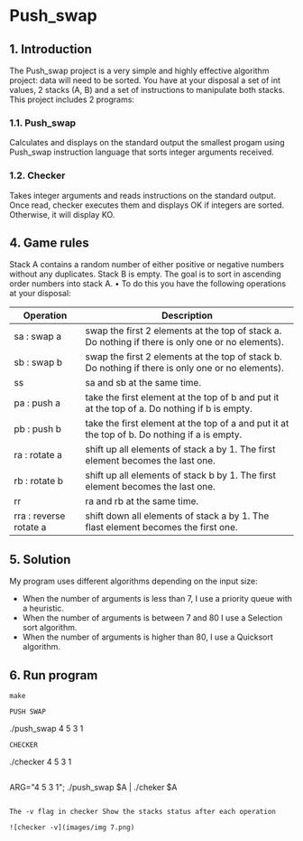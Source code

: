# Push_swap
## 1. Introduction
The Push_swap project is a very simple and highly effective algorithm project: data will
need to be sorted. You have at your disposal a set of int values, 2 stacks (A, B) and a set of
instructions to manipulate both stacks.
This project includes 2 programs:
### 1.1. Push_swap
Calculates and displays on the standard
output the smallest progam using Push_swap instruction language that sorts integer
arguments received.
### 1.2. Checker
Takes integer arguments and reads instructions on
the standard output. Once read, checker executes them and displays OK if integers
are sorted. Otherwise, it will display KO.
## 4. Game rules
Stack A contains a random number of either positive or negative numbers without
any duplicates. Stack B is empty. The goal is to sort in ascending order numbers into stack A.
• To do this you have the following operations at your disposal:

Operation | Description
--------- | -------------
sa : swap a | swap the first 2 elements at the top of stack a. Do nothing if there is only one or no elements).
sb : swap b | swap the first 2 elements at the top of stack b. Do nothing if there is only one or no elements).
ss | sa and sb at the same time.
pa : push a | take the first element at the top of b and put it at the top of a. Do nothing if b is empty.
pb : push b | take the first element at the top of a and put it at the top of b. Do nothing if a is empty.
ra : rotate a | shift up all elements of stack a by 1. The first element becomes the last one.
rb : rotate b | shift up all elements of stack b by 1. The first element becomes the last one.
rr | ra and rb at the same time.
rra : reverse rotate a | shift down all elements of stack a by 1. The flast element becomes the first one.

## 5. Solution
My program uses different algorithms depending on the input size:

* When the number of arguments is less than 7, I use a priority queue with a heuristic.
* When the number of arguments is between 7 and 80 I use a Selection sort algorithm.
* When the number of arguments is higher than 80, I use a Quicksort algorithm.

## 6. Run program
```
make
```

```
PUSH SWAP
```
./push_swap 4 5 3 1
```
CHECKER
```
./checker 4 5 3 1
```

```
ARG="4 5 3 1"; ./push_swap $A | ./cheker $A
```

The -v flag in checker Show the stacks status after each operation

![checker -v](images/img 7.png)
